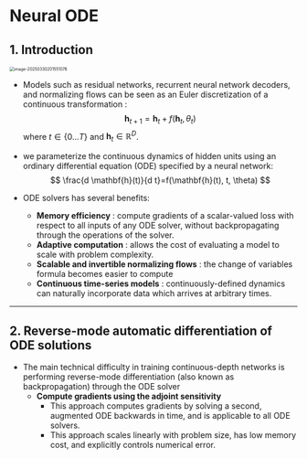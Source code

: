 # Neural ODE

## 1. Introduction

<img src="/Users/jung0202/Library/Application Support/typora-user-images/image-20250330201551076.png" alt="image-20250330201551076" style="zoom:50%;" />

- Models such as residual networks, recurrent neural network decoders, and normalizing flows  can be seen as an Euler discretization of a continuous transformation :
  $$
  \mathbf{h}_{t+1}=\mathbf{h}_t+f\left(\mathbf{h}_t, \theta_t\right)
  $$
  where $t \in\{0 \ldots T\}$ and $\mathbf{h}_t \in \mathbb{R}^D$.

- we parameterize the continuous dynamics of hidden units using an ordinary differential equation (ODE) specified by a neural network:
  $$
  \frac{d \mathbf{h}(t)}{d t}=f(\mathbf{h}(t), t, \theta)
  $$

- ODE solvers has several benefits:

  - **Memory efficiency** : compute gradients of a scalar-valued loss with respect to all inputs of any ODE solver, without backpropagating through the operations of the solver.
  - **Adaptive computation** : allows the cost of evaluating a model to scale with problem complexity.
  - **Scalable and invertible normalizing flows** : the change of variables formula becomes easier to compute
  - **Continuous time-series models** : continuously-defined dynamics can naturally incorporate data which arrives at arbitrary times.

------

## 2. Reverse-mode automatic differentiation of ODE solutions

- The main technical difficulty in training continuous-depth networks is performing reverse-mode differentiation (also known as backpropagation) through the ODE solver
  - **Compute gradients using the adjoint sensitivity**
    - This approach computes gradients by solving a second, augmented ODE backwards in time, and is applicable to all ODE solvers.
    - This approach scales linearly with problem size, has low memory cost, and explicitly controls numerical error.